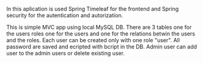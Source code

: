 In this aplication is used Spring Timeleaf for the frontend and Spring security for the autentication and autorization.

This is simple MVC app using local MySQL DB. 
There are 3 tables one for the users roles one for the users and one for the relations betwin the users and the roles.
Each user can be created only with one role "user".
All password are saved and ecripted with bcript in the DB.
Admin user can add user to the admin users or delete existing user.

